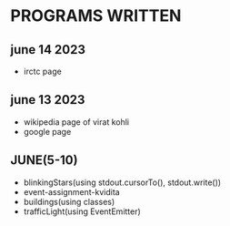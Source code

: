 # PROGRAMS WRITTEN

## june 14 2023 
- irctc page

## june 13 2023
- wikipedia page of virat kohli
- google page

## JUNE(5-10)
- blinkingStars(using stdout.cursorTo(), stdout.write())
- event-assignment-kvidita
- buildings(using classes)
- trafficLight(using EventEmitter)
